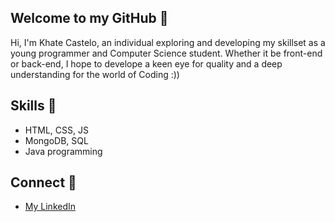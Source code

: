 ## Welcome to my GitHub 🫧
Hi, I'm Khate Castelo, an individual exploring and developing my skillset as a young programmer and Computer Science student. Whether it be front-end or back-end, I hope to develope a keen eye for quality and a deep understanding for the world of Coding :))

## Skills 🎨
- HTML, CSS, JS
- MongoDB, SQL
- Java programming

## Connect 🍵
- [My LinkedIn](https://www.linkedin.com/in/khate-ciara-castelo/)
